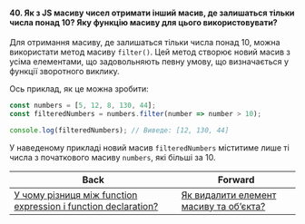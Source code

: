#### 40. Як з JS масиву чисел отримати інший масив, де залишаться тільки числа понад 10? Яку функцію масиву для цього використовувати?

Для отримання масиву, де залишаться тільки числа понад 10, можна використати метод масиву `filter()`. Цей метод створює новий масив з усіма елементами, що задовольняють певну умову, що визначається у функції зворотного виклику.

Ось приклад, як це можна зробити:

```javascript
const numbers = [5, 12, 8, 130, 44];
const filteredNumbers = numbers.filter(number => number > 10);

console.log(filteredNumbers); // Виведе: [12, 130, 44]
```

У наведеному прикладі новий масив `filteredNumbers` міститиме лише ті числа з початкового масиву `numbers`, які більші за 10.

| Back | Forward |
|---|---|
| [У чому різниця між function expression і function declaration?](/ua/junior/javascript/what-is-the-difference-between-a-function-expression-and-a-function-declaration.md)  | [Як видалити елемент масиву та об’єкта?](/ua/junior/javascript/how-to-delete-an-array-element-and-object.md) |